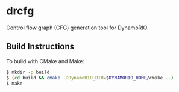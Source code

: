 # drcfg

Control flow graph (CFG) generation tool for DynamoRIO.

## Build Instructions
To build with CMake and Make:

```bash
$ mkdir -p build
$ (cd build && cmake -DDynamoRIO_DIR=$DYNAMORIO_HOME/cmake ..)
$ make
```
